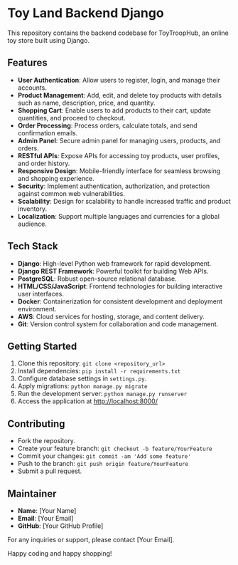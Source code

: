 # Toy Land Backend Django

This repository contains the backend codebase for ToyTroopHub, an online toy store built using Django.

## Features
- **User Authentication**: Allow users to register, login, and manage their accounts.
- **Product Management**: Add, edit, and delete toy products with details such as name, description, price, and quantity.
- **Shopping Cart**: Enable users to add products to their cart, update quantities, and proceed to checkout.
- **Order Processing**: Process orders, calculate totals, and send confirmation emails.
- **Admin Panel**: Secure admin panel for managing users, products, and orders.
- **RESTful APIs**: Expose APIs for accessing toy products, user profiles, and order history.
- **Responsive Design**: Mobile-friendly interface for seamless browsing and shopping experience.
- **Security**: Implement authentication, authorization, and protection against common web vulnerabilities.
- **Scalability**: Design for scalability to handle increased traffic and product inventory.
- **Localization**: Support multiple languages and currencies for a global audience.

## Tech Stack
- **Django**: High-level Python web framework for rapid development.
- **Django REST Framework**: Powerful toolkit for building Web APIs.
- **PostgreSQL**: Robust open-source relational database.
- **HTML/CSS/JavaScript**: Frontend technologies for building interactive user interfaces.
- **Docker**: Containerization for consistent development and deployment environment.
- **AWS**: Cloud services for hosting, storage, and content delivery.
- **Git**: Version control system for collaboration and code management.

## Getting Started
1. Clone this repository: `git clone <repository_url>`
2. Install dependencies: `pip install -r requirements.txt`
3. Configure database settings in `settings.py`.
4. Apply migrations: `python manage.py migrate`
5. Run the development server: `python manage.py runserver`
6. Access the application at [http://localhost:8000/](http://localhost:8000/)

## Contributing
- Fork the repository.
- Create your feature branch: `git checkout -b feature/YourFeature`
- Commit your changes: `git commit -am 'Add some feature'`
- Push to the branch: `git push origin feature/YourFeature`
- Submit a pull request.

## Maintainer
- **Name**: [Your Name]
- **Email**: [Your Email]
- **GitHub**: [Your GitHub Profile]

For any inquiries or support, please contact [Your Email].

Happy coding and happy shopping!
